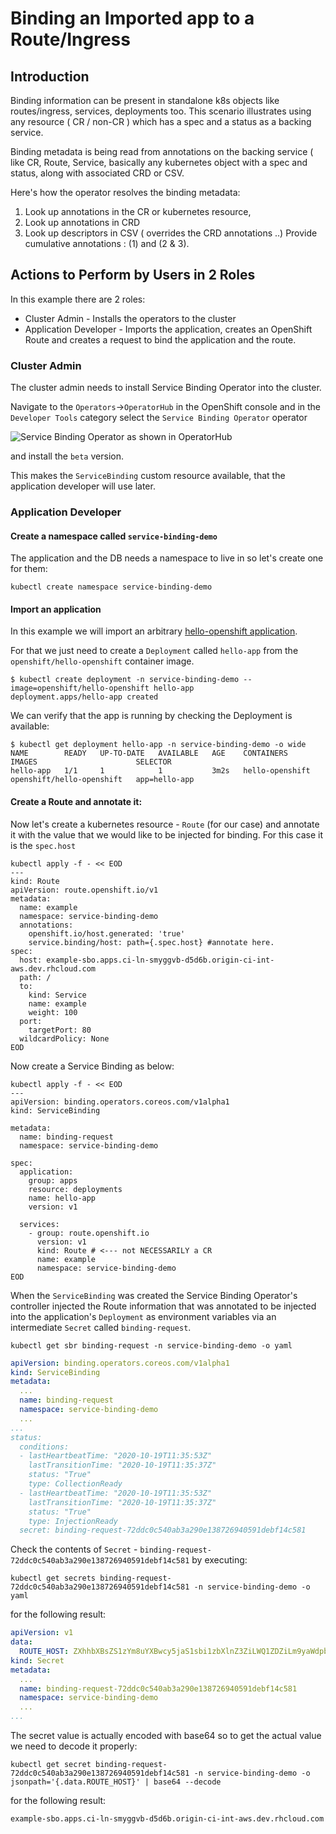 # Binding an Imported app to a Route/Ingress

## Introduction

Binding information can be present in standalone k8s objects like routes/ingress, services, deployments too. This scenario illustrates using any resource ( CR / non-CR ) which has a spec and a status as a backing service.

Binding metadata is being read from annotations on the backing service ( like CR, Route, Service, basically any kubernetes object with a spec and status, along with associated CRD or CSV.

Here's how the operator resolves the binding metadata:

1) Look up annotations in the CR or kubernetes resource,
2) Look up annotations in CRD
3) Look up descriptors in CSV ( overrides the CRD annotations ..)
Provide cumulative annotations : (1) and (2 & 3).


## Actions to Perform by Users in 2 Roles

In this example there are 2 roles:

* Cluster Admin - Installs the operators to the cluster
* Application Developer - Imports the application, creates an OpenShift Route and creates a request to bind the application and the route.

### Cluster Admin

The cluster admin needs to install Service Binding Operator into the cluster.

Navigate to the `Operators`->`OperatorHub` in the OpenShift console and in the `Developer Tools` category select the `Service Binding Operator` operator

![Service Binding Operator as shown in OperatorHub](../../assets/operator-hub-sbo-screenshot.png)

and install the `beta` version.

This makes the `ServiceBinding` custom resource available, that the application developer will use later.

### Application Developer

#### Create a namespace called `service-binding-demo`

The application and the DB needs a namespace to live in so let's create one for them:

```shell
kubectl create namespace service-binding-demo
```

#### Import an application

In this example we will import an arbitrary [hello-openshift application](https://hub.docker.com/r/openshift/hello-openshift).

For that we just need to create a `Deployment` called `hello-app` from the `openshift/hello-openshift` container image.

``` shell
$ kubectl create deployment -n service-binding-demo --image=openshift/hello-openshift hello-app
deployment.apps/hello-app created
```

We can verify that the app is running by checking the Deployment is available:

``` shell
$ kubectl get deployment hello-app -n service-binding-demo -o wide
NAME        READY   UP-TO-DATE   AVAILABLE   AGE    CONTAINERS        IMAGES                      SELECTOR
hello-app   1/1     1            1           3m2s   hello-openshift   openshift/hello-openshift   app=hello-app
```
#### Create a Route and annotate it:

Now let's create a kubernetes resource - `Route` (for our case) and annotate it with the value that we would like to be injected for binding. For this case it is the `spec.host`

``` shell
kubectl apply -f - << EOD
---
kind: Route
apiVersion: route.openshift.io/v1
metadata:
  name: example
  namespace: service-binding-demo
  annotations:
    openshift.io/host.generated: 'true'
    service.binding/host: path={.spec.host} #annotate here.
spec:
  host: example-sbo.apps.ci-ln-smyggvb-d5d6b.origin-ci-int-aws.dev.rhcloud.com
  path: /
  to:
    kind: Service
    name: example
    weight: 100
  port:
    targetPort: 80
  wildcardPolicy: None
EOD
```

Now create a Service Binding as below:

``` shell
kubectl apply -f - << EOD
---
apiVersion: binding.operators.coreos.com/v1alpha1
kind: ServiceBinding

metadata:
  name: binding-request
  namespace: service-binding-demo

spec:
  application:
    group: apps
    resource: deployments
    name: hello-app
    version: v1

  services:
    - group: route.openshift.io
      version: v1
      kind: Route # <--- not NECESSARILY a CR
      name: example
      namespace: service-binding-demo
EOD
```

When the `ServiceBinding` was created the Service Binding Operator's controller injected the Route information that was annotated to be injected into the application's `Deployment` as environment variables via an intermediate `Secret` called `binding-request`.

```shell
kubectl get sbr binding-request -n service-binding-demo -o yaml
```
```yaml
apiVersion: binding.operators.coreos.com/v1alpha1
kind: ServiceBinding
metadata:
  ...
  name: binding-request
  namespace: service-binding-demo
  ...
...
status:
  conditions:
  - lastHeartbeatTime: "2020-10-19T11:35:53Z"
    lastTransitionTime: "2020-10-19T11:35:37Z"
    status: "True"
    type: CollectionReady
  - lastHeartbeatTime: "2020-10-19T11:35:53Z"
    lastTransitionTime: "2020-10-19T11:35:37Z"
    status: "True"
    type: InjectionReady
  secret: binding-request-72ddc0c540ab3a290e138726940591debf14c581
```

Check the contents of `Secret` - `binding-request-72ddc0c540ab3a290e138726940591debf14c581` by executing:

```shell
kubectl get secrets binding-request-72ddc0c540ab3a290e138726940591debf14c581 -n service-binding-demo -o yaml
```

for the following result:

```yaml
apiVersion: v1
data:
  ROUTE_HOST: ZXhhbXBsZS1zYm8uYXBwcy5jaS1sbi1zbXlnZ3ZiLWQ1ZDZiLm9yaWdpbi1jaS1pbnQtYXdzLmRldi5yaGNsb3VkLmNvbQ==
kind: Secret
metadata:
  ...
  name: binding-request-72ddc0c540ab3a290e138726940591debf14c581
  namespace: service-binding-demo
  ...
...
```

The secret value is actually encoded with base64 so to get the actual value we need to decode it properly:

```shell
kubectl get secret binding-request-72ddc0c540ab3a290e138726940591debf14c581 -n service-binding-demo -o jsonpath='{.data.ROUTE_HOST}' | base64 --decode
```
for the following result:
```
example-sbo.apps.ci-ln-smyggvb-d5d6b.origin-ci-int-aws.dev.rhcloud.com
```
